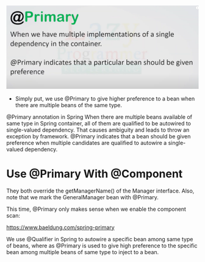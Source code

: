 ![img.png](img.png)

- Simply put, we use @Primary to give higher preference to a bean when there are multiple beans of the same type.

@Primary annotation in Spring
When there are multiple beans available of same type in Spring container, all of them are qualified to be autowired to single-valued dependency. That causes ambiguity and leads to throw an exception by framework. @Primary indicates that a bean should be given preference when multiple candidates are qualified to autowire a single-valued dependency.

# Use @Primary With @Component


They both override the getManagerName() of the Manager interface. Also, note that we mark the GeneralManager bean with @Primary.

This time, @Primary only makes sense when we enable the component scan:

https://www.baeldung.com/spring-primary

We use @Qualifier in Spring to autowire a specific bean among same type of beans, where as @Primary is used to give high preference to the specific bean among multiple beans of same type to inject to a bean.
